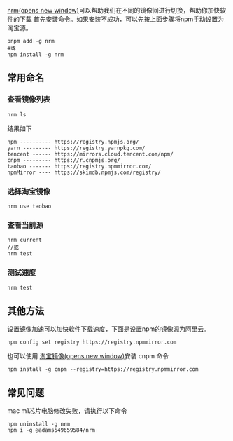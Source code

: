 [nrm(opens new window)](https://github.com/Pana/nrm)可以帮助我们在不同的镜像间进行切换，帮助你加快软件的下载
首先安装命令。如果安装不成功，可以先按上面步骤将npm手动设置为淘宝源。
```
pnpm add -g nrm 
#或
npm install -g nrm
```
## 常用命名
### 查看镜像列表
```
nrm ls
```
结果如下
```
npm ---------- https://registry.npmjs.org/
yarn --------- https://registry.yarnpkg.com/
tencent ------ https://mirrors.cloud.tencent.com/npm/
cnpm --------- https://r.cnpmjs.org/
taobao ------- https://registry.npmmirror.com/
npmMirror ---- https://skimdb.npmjs.com/registry/
```
### 选择淘宝镜像
```
nrm use taobao
```
### 查看当前源
```
nrm current
//或
nrm test
```
### 测试速度
```
nrm test
```
## 其他方法
设置镜像加速可以加快软件下载速度，下面是设置npm的镜像源为阿里云。
```
npm config set registry https://registry.npmmirror.com
```
也可以使用 [淘宝镜像(opens new window)](https://npmmirror.com/)安装 cnpm 命令
```
npm install -g cnpm --registry=https://registry.npmmirror.com
```
## 常见问题
mac m1芯片电脑修改失败，请执行以下命令
```
npm uninstall -g nrm
npm i -g @adams549659584/nrm
```
